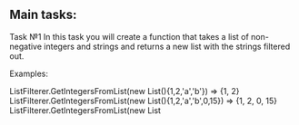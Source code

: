 Main tasks:
------------------------------------------------------------------
Task №1
In this task you will create a function that takes a list of non-negative integers and strings and returns a new list with the strings filtered out.

Examples:

ListFilterer.GetIntegersFromList(new List<object>(){1,2,'a','b'}) => {1, 2}
ListFilterer.GetIntegersFromList(new List<object>(){1,2,'a','b',0,15}) => {1, 2, 0, 15}
ListFilterer.GetIntegersFromList(new List<object>(){(1,2,'a','b','aasf','1','123',231}) => {1, 2, 231}

------------------------------------------------------------------
Task №2

Write a function named first_non_repeating_letter that takes a string input, and returns the first character that is not repeated anywhere in the string.
For example, if given the input 'stress', the function should return 't', since the letter t only occurs once in the string, and occurs first in the string.
As an added challenge, upper- and lowercase letters are considered the same character, but the function should return the correct case for the initial letter. For example, the input 'sTreSS' should return 'T'.
If a string contains all repeating characters, it should return an empty string ("") or None -- see sample tests.

------------------------------------------------------------------
Task №3

Digital root is the recursive sum of all the digits in a number.
Given n, take the sum of the digits of n. If that value has more than one digit, continue reducing in this way until a single-digit number is produced. The input will be a non-negative integer.
Examples:
digital_root(16)
=> 1 + 6
=> 7

digital_root(942)
=> 9 + 4 + 2
=> 15 ...
=> 1 + 5
=> 6

digital_root(132189)
=> 1 + 3 + 2 + 1 + 8 + 9
=> 24 ...
=> 2 + 4
=> 6

digital_root(493193)
=> 4 + 9 + 3 + 1 + 9 + 3
=> 29 ...
=> 2 + 9
=> 11 ...
=> 1 + 1
=> 2


------------------------------------------------------------------
Task №4

There is an array of numbers - arr [1, 3, 6, 2, 2, 0, 4, 5] 
there is a number target = 5.
 Count the number of pairs in the array, the sum of which will give target

-------------------------------------------------------------------

Den has invited some friends. His list is:

s = "Fired:Corwill;Wilfred:Corwill;Barney:TornBull;Betty:Tornbull;Bjon:Tornbull;Raphael:Corwill;Alfred:Corwill";


Could you make a program that
· makes this string uppercase
· gives it sorted in alphabetical order by last name.
When the last names are the same, sort them by first name. Last name and first name of a guest come in the result between parentheses separated by a comma.
So the result of function meeting(s) will be:
Examples:

"(CORWILL, ALFRED)(CORWILL, FRED)(CORWILL, RAPHAEL)(CORWILL, WILFRED)(TORNBULL, BARNEY)(TORNBULL, BETTY)(TORNBULL, BJON)"


It can happen that in two distinct families with the same family name two people have the same first name too.


--------------------------------------------------------------------
Extra tasks

---------------------------------------------------------------------
Task №1
Create a function that takes a positive integer and returns the next bigger number that can be formed by rearranging its digits.

Examples:

nextBigger(num: 12)    // returns 21
nextBigger(num : 513)  //  returns 531 
nextBigger(num : 2017  //  returns 2071




If the digits can't be rearranged to form a bigger number, return -1

 9  =>  -1
111 =>  -1
531 =>  -1